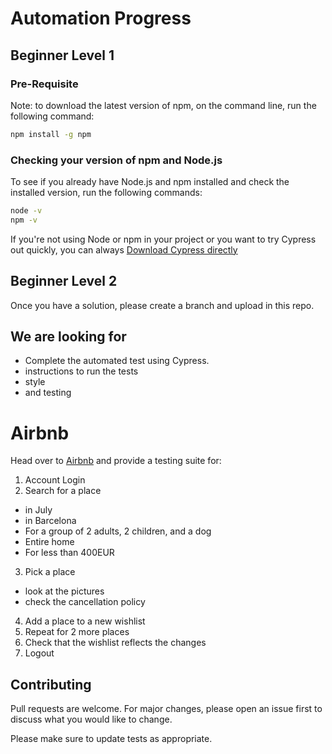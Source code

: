 # Automation Progress

## Beginner Level 1

### Pre-Requisite

Note: to download the latest version of npm, on the command line, run the following command:

```bash
npm install -g npm
```

### Checking your version of npm and Node.js

To see if you already have Node.js and npm installed and check the installed version, run the following commands:

```bash
node -v
npm -v
```
If you're not using Node or npm in your project or you want to try Cypress out quickly, you can always [Download Cypress directly](https://download.cypress.io/desktop)

## Beginner Level 2

Once you have a solution, please create a branch and upload in this repo.

## We are looking for

* Complete the automated test using Cypress.
* instructions to run the tests
* style
* and testing

# Airbnb

Head over to [Airbnb](https://airbnb.com) and provide a testing suite for:

1. Account Login
2. Search for a place
*  in July
* in Barcelona
* For a group of 2 adults, 2 children, and a dog
* Entire home
* For less than 400EUR
3. Pick a place
* look at the pictures
* check the cancellation policy
4. Add a place to a new wishlist
5. Repeat for 2 more places
6. Check that the wishlist reflects the changes
7. Logout


## Contributing

Pull requests are welcome. For major changes, please open an issue first
to discuss what you would like to change.

Please make sure to update tests as appropriate.
